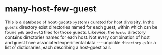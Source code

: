 # many-host-few-guest

This is a database of host-guests systems curated for host diversity. In the `guests` directory exist directories named for each guest, within which can be found `pdb` and `mol2` files for those guests. Likewise, the `hosts` directory contains directories named for each host. Not every combination of host and guest have associated experimental data --- unpickle `directory.p` for a list of dictionaries, each describing a host-guest pair.
